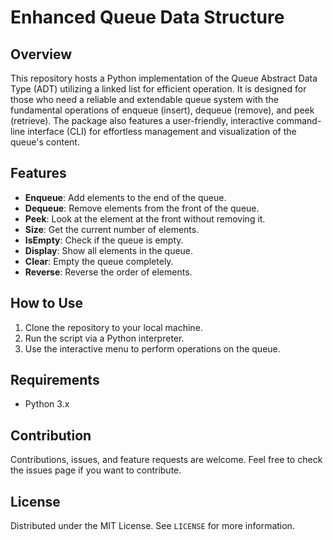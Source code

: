 # Enhanced Queue Data Structure

## Overview
This repository hosts a Python implementation of the Queue Abstract Data Type (ADT) utilizing a linked list for efficient operation. It is designed for those who need a reliable and extendable queue system with the fundamental operations of enqueue (insert), dequeue (remove), and peek (retrieve). The package also features a user-friendly, interactive command-line interface (CLI) for effortless management and visualization of the queue's content.

## Features
- **Enqueue**: Add elements to the end of the queue.
- **Dequeue**: Remove elements from the front of the queue.
- **Peek**: Look at the element at the front without removing it.
- **Size**: Get the current number of elements.
- **IsEmpty**: Check if the queue is empty.
- **Display**: Show all elements in the queue.
- **Clear**: Empty the queue completely.
- **Reverse**: Reverse the order of elements.

## How to Use
1. Clone the repository to your local machine.
2. Run the script via a Python interpreter.
3. Use the interactive menu to perform operations on the queue.

## Requirements
- Python 3.x

## Contribution
Contributions, issues, and feature requests are welcome. Feel free to check the issues page if you want to contribute.

## License
Distributed under the MIT License. See `LICENSE` for more information.
